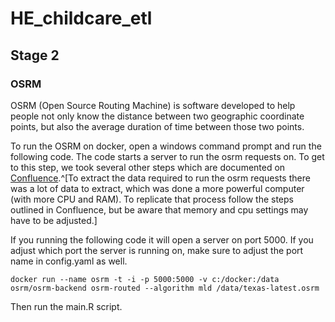 # HE_childcare_etl

## Stage 2

### OSRM

OSRM (Open Source Routing Machine) is software developed to help people not only know the distance between two geographic coordinate points, but also the average duration of time between those two points.

To run the OSRM on docker, open a windows command prompt and run the following code. The code starts a server to run the osrm requests on. To get to this step, we took several other steps which are documented on [Confluence](https://tpldocs.rice.edu/display/HEC/OSRM).^[To extract the data required to run the osrm requests there was a lot of data to extract, which was done a more powerful computer (with more CPU and RAM). To replicate that process follow the steps outlined in Confluence, but be aware that memory and cpu settings may have to be adjusted.]

If you running the following code it will open a server on port 5000. If you adjust which port the server is running on, make sure to adjust the port name in config.yaml as well.

```
docker run --name osrm -t -i -p 5000:5000 -v c:/docker:/data osrm/osrm-backend osrm-routed --algorithm mld /data/texas-latest.osrm
```

Then run the main.R script. 
